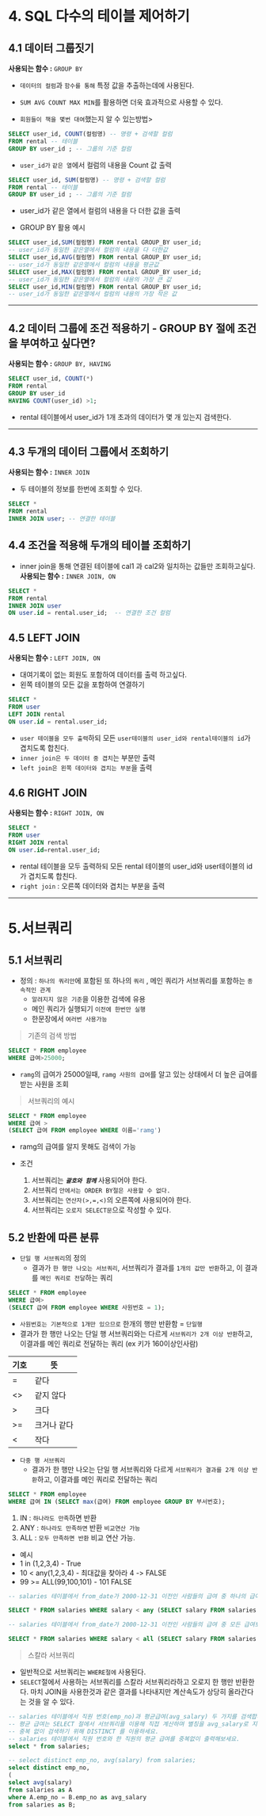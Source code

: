 # 4. SQL 다수의 테이블 제어하기

## 4.1 데이터 그룹짓기
**사용되는 함수 :**  `GROUP BY`

- `데이터의 컬럼`과 `함수를 통해` 특정 값을 추출하는데에 사용된다.
- `SUM AVG COUNT MAX MIN`를 활용하면 더욱 효과적으로 사용할 수 있다.

- `회원들이 책을 몇번 대여`했는지 알 수 있는방법>
```sql
SELECT user_id, COUNT(컬럼명) -- 명령 + 검색할 컬럼
FROM rental -- 테이블
GROUP BY user_id ; -- 그룹의 기준 컬럼
```
- `user_id가` `같은 열`에서 컬럼의 내용을 Count 값 출력
    
```sql
SELECT user_id, SUM(컬럼명) -- 명령 + 검색할 컬럼
FROM rental -- 테이블
GROUP BY user_id ; -- 그룹의 기준 컬럼
```
- user_id가 같은 열에서 컬럼의 내용을 다 더한 값을 출력

- GROUP BY 활용 예시
```sql
SELECT user_id,SUM(컬럼명) FROM rental GROUP_BY user_id;
-- user_id가 동일한 같은열에서 컬럼의 내용을 다 더한값
SELECT user_id,AVG(컬럼명) FROM rental GROUP_BY user_id;
-- user_id가 동일한 같은열에서 컬럼의 내용을 평균값
SELECT user_id,MAX(컬럼명) FROM rental GROUP_BY user_id;
-- user_id가 동일한 같은열에서 컬럼의 내용의 가장 큰 값
SELECT user_id,MIN(컬럼명) FROM rental GROUP_BY user_id;
-- user_id가 동일한 같은열에서 컬럼의 내용의 가장 작은 값
```


---
## 4.2 데이터 그룹에 조건 적용하기 - GROUP BY 절에 조건을 부여하고 싶다면?
**사용되는 함수 :**  `GROUP BY, HAVING`

```SQL
SELECT user_id, COUNT(*)
FROM rental
GROUP BY user_id
HAVING COUNT(user_id) >1;
```
- rental 테이블에서 user_id가 1개 초과의 데이터가 몇 개 있는지 검색한다.

---

## 4.3 두개의 데이터 그룹에서 조회하기
**사용되는 함수 :**  `INNER JOIN`

- 두 테이블의 정보를 한번에 조회할 수 있다.

```sql
SELECT *
FROM rental
INNER JOIN user; -- 연결한 테이블
```


## 4.4 조건을 적용해 두개의 테이블 조회하기
- inner join을 통해 연결된 테이블에 cal1 과 cal2와 일치하는 값들만 조회하고싶다.
**사용되는 함수 :**  `INNER JOIN, ON`

```sql
SELECT *
FROM rental
INNER JOIN user
ON user.id = rental.user_id;  -- 연결한 조건 컬럼
```

## 4.5 LEFT JOIN
**사용되는 함수 :**  `LEFT JOIN, ON`

- 대여기록이 없는 회원도 포함하여 데이터를 출력 하고싶다.
- 왼쪽 테이블의 모든 값을 포함하여 연결하기
```sql
SELECT *
FROM user
LEFT JOIN rental
ON user.id = rental.user_id;
```

- `user 테이블을 모두 출력`하되 모든 `user테이블의 user_id와 rental테이블의 id`가 겹치도록 합친다.
- `inner join은 두 데이터 중 겹치`는 부분만 출력
- `left join은 왼쪽 데이터와 겹치는 부분`을 출력

## 4.6 RIGHT JOIN
**사용되는 함수 :**  `RIGHT JOIN, ON`
```sql
SELECT *
FROM user
RIGHT JOIN rental
ON user.id=rental.user_id;
```

- rental 테이블을 모두 출력하되 모든 rental 테이블의 user_id와  user테이블의 id가 겹치도록 합친다.
- `right join` : 오른쪽 데이터와 겹치는 부분을 출력

---
# 5.서브쿼리

## 5.1 서브쿼리
- 정의 : `하나의 쿼리안`에 포함된 또 하나의 `쿼리` , 메인 쿼리가 서브쿼리를 포함하는 `종속적인 관계`
    - `알려지지 않은 기준`을 이용한 검색에 유용
    - 메인 쿼리가 실행되기 `이전에 한번만 실행`
    - 한문장에서 `여러번 사용가능`

> 기존의 검색 방법
```sql
SELECT * FROM employee
WHERE 급여>25000;
```

- `ramg`의 급여가 25000일때, `ramg 사원의 급여`를 알고 있는 상태에서 더 높은 급여를 받는 사원을 조회

> 서브쿼리의 예시

```sql
SELECT * FROM employee
WHERE 급여 >
(SELECT 급여 FROM employee WHERE 이름='ramg')
```
- ramg의 급여를 알지 못해도 검색이 가능

- 조건
    1. 서브쿼리는 ***`괄호와 함께`*** 사용되어야 한다.
    1. 서브쿼리 `안에서는 ORDER BY절은 사용할 수 없다.`
    1. 서브쿼리는 `연산자(>,=,<)`의 오른쪽에 사용되어야 한다.
    1. 서브쿼리는 `오로지 SELECT문`으로 작성할 수 있다.

## 5.2 반환에 따른 분류
- `단일 행 서브쿼리`의 정의
    - 결과가 `한 행만 나오는 서브쿼리`, 서브쿼리가 결과를 `1개의 값만 반환`하고, 이 결과를 `메인 쿼리로 전달`하는 쿼리

```sql
SELECT * FROM employee
WHERE 급여>
(SELECT 급여 FROM employee WHERE 사원번호 = 1);
```
- `사원번호는 기본적으로 1개만 있으므로` 한개의 행만 반환함 = `단일행`
- 결과가 한 행만 나오는 단일 행 서브쿼리와는 다르게 `서브쿼리가 2개 이상 반환`하고, 이결과를 메인 쿼리로 전달하는 쿼리 (ex 키가 160이상인사람)

|기호|뜻|
|---|---|
|=|같다|
|<>|같지 않다|
|>|크다|
|>=|크거나 같다|
|<|작다|

- `다중 행 서브쿼리`
    - 결과가 한 행만 나오는 단일 행 서브쿼리와 다르게 `서브쿼리가 결과를 2개 이상 반환`하고, 이결과를 메인 쿼리로 전달하는 쿼리

```sql
SELECT * FROM employee
WHERE 급여 IN (SELECT max(급여) FROM employee GROUP BY 부서번호);
```
1. IN : `하나라도 만족`하면 반환
1. ANY : `하나라도 만족하면` 반환 `비교연산 가능`
1. ALL : `모두 만족하면 반환` 비교 연산 가능.


- 예시
- 1 in (1,2,3,4) - True 
- 10 < any(1,2,3,4) - 최대값을 찾아라 4 -> FALSE
- 99 >= ALL(99,100,101) - 101 FALSE
```sql
-- salaries 테이블에서 from_date가 2000-12-31 이전인 사람들의 급여 중 하나의 급여 보다 더 적은 급여를 받은 직원의 급여 정보를 모두 출력해보세요.

SELECT * FROM salaries WHERE salary < any (SELECT salary FROM salaries WHERE from_date <'2000-12-31');

-- salaries 테이블에서 from_date가 2000-12-31 이전인 사람들의 급여 중 모든 급여보다 적은 급여를 받은 직원의 급여 정보를 모두 출력해보세요.

SELECT * FROM salaries WHERE salary < all (SELECT salary FROM salaries WHERE from_date <'2000-12-31');
```

> 스칼라 서브쿼리
- 일반적으로 서브쿼리는 `WHERE절에` 사용된다.
- `SELECT`절에서 사용하는 서브쿼리를 스칼라 서브쿼리라하고 오로지 한 행만 반환한다. 마치 JOIN을 사용한것과 같은 결과를 나타내지만 계산속도가 상당히 올라간다는 것을 알 수 있다.
```sql
-- salaries 테이블에서 직원 번호(emp_no)과 평균급여(avg_salary) 두 가지를 검색합니다.
-- 평균 급여는 SELECT 절에서 서브쿼리를 이용해 직접 계산하며 별칭을 avg_salary로 지정합니다.
-- 중복 없이 검색하기 위해 DISTINCT 를 이용하세요.
-- salaries 테이블에서 직원 번호와 한 직원의 평균 급여를 중복없이 출력해보세요.
select * from salaries;

-- select distinct emp_no, avg(salary) from salaries;
select distinct emp_no,
(
select avg(salary)
from salaries as A
where A.emp_no = B.emp_no as avg_salary
from salaries as B;

```